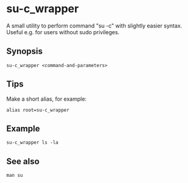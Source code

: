 # su-c_wrapper

A small utility to perform command "su -c" with slightly easier syntax.<br>
Useful e.g. for users without sudo privileges.

## Synopsis

```
su-c_wrapper <command-and-parameters>
```

## Tips

Make a short alias, for example:
```
alias root=su-c_wrapper
```

## Example
```
su-c_wrapper ls -la
```

## See also
```
man su
```
